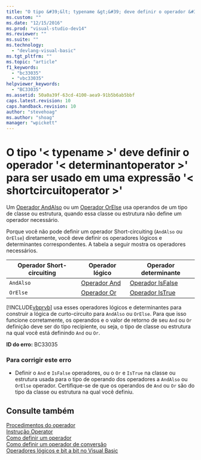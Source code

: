 ```yaml
---
title: "O tipo &#39;&lt; typename &gt;&#39; deve definir o operador &#39;&lt; determinantoperator &gt;&#39; para ser usado em uma express&#227;o &#39;&lt; shortcircuitoperator &gt;&#39; | Microsoft Docs"
ms.custom: ""
ms.date: "12/15/2016"
ms.prod: "visual-studio-dev14"
ms.reviewer: ""
ms.suite: ""
ms.technology: 
  - "devlang-visual-basic"
ms.tgt_pltfrm: ""
ms.topic: "article"
f1_keywords: 
  - "bc33035"
  - "vbc33035"
helpviewer_keywords: 
  - "BC33035"
ms.assetid: 50a0a39f-63cd-4100-aea9-91b5b6ab5bbf
caps.latest.revision: 10
caps.handback.revision: 10
author: "stevehoag"
ms.author: "shoag"
manager: "wpickett"
---
```

# O tipo &#39;&lt; typename &gt;&#39; deve definir o operador &#39;&lt; determinantoperator &gt;&#39; para ser usado em uma express&#227;o &#39;&lt; shortcircuitoperator &gt;&#39;
Um [Operador AndAlso](/dotnet/visual-basic/language-reference/operators/andalso-operator) ou um [Operador OrElse](/dotnet/visual-basic/language-reference/operators/orelse-operator) usa operandos de um tipo de classe ou estrutura, quando essa classe ou estrutura não define um operador necessário.  
  
 Porque você não pode definir um operador Short\-circuiting \(`AndAlso` ou `OrElse`\) diretamente, você deve definir os operadores lógicos e determinantes correspondentes. A tabela a seguir mostra os operadores necessários.  
  
|Operador Short\-circuiting|Operador lógico|Operador determinante|  
|--------------------------------|---------------------|---------------------------|  
|`AndAlso`|[Operador And](/dotnet/visual-basic/language-reference/operators/and-operator)|[Operador IsFalse](/dotnet/visual-basic/language-reference/operators/isfalse-operator)|  
|`OrElse`|[Operador Or](/dotnet/visual-basic/language-reference/operators/or-operator)|[Operador IsTrue](/dotnet/visual-basic/language-reference/operators/istrue-operator)|  
  
 [!INCLUDE[vbprvb](../code-quality/includes/vbprvb_md.md)] usa esses operadores lógicos e determinantes para construir a lógica de curto\-circuito para `AndAlso` ou `OrElse`. Para que isso funcione corretamente, os operandos e o valor de retorno de seu `And` ou `Or` definição deve ser do tipo recipiente, ou seja, o tipo de classe ou estrutura na qual você está definindo `And` ou `Or`.  
  
 **ID do erro:** BC33035  
  
### Para corrigir este erro  
  
-   Definir o `And` e `IsFalse` operadores, ou o `Or` e `IsTrue` na classe ou estrutura usada para o tipo de operando dos operadores a `AndAlso` ou `OrElse` operador. Certifique\-se de que os operandos de `And` ou `Or` são do tipo da classe ou estrutura na qual você definiu.  
  
## Consulte também  
 [Procedimentos do operador](/dotnet/visual-basic/programming-guide/language-features/procedures/operator-procedures)   
 [Instrução Operator](/dotnet/visual-basic/language-reference/statements/operator-statement)   
 [Como definir um operador](../Topic/How%20to:%20Define%20an%20Operator%20\(Visual%20Basic\).md)   
 [Como definir um operador de conversão](../Topic/How%20to:%20Define%20a%20Conversion%20Operator%20\(Visual%20Basic\).md)   
 [Operadores lógicos e bit a bit no Visual Basic](/dotnet/visual-basic/programming-guide/language-features/operators-and-expressions/logical-and-bitwise-operators)